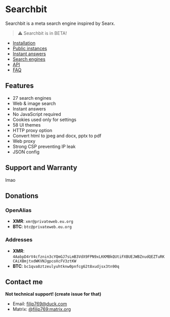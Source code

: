 # Searchbit
Searchbit is a meta search engine inspired by Searx.

> :warning: Searchbit is in BETA!

- [Installation](../../wiki/installation)
- [Public instances](../../wiki/instances)
- [Instant answers](../../wiki/instant-answers)
- [Search engines](../../wiki/search-engines)
- [API](../../wiki/api)
- [FAQ](../../wiki/faq)

## Features
- 27 search engines
- Web & image search
- Instant answers
- No JavaScript required
- Cookies used only for settings
- 58 UI themes
- HTTP proxy option
- Convert html to jpeg and docx, pptx to pdf
- Web proxy
- Strong CSP preventing IP leak
- JSON config


## Support and Warranty
lmao

## Donations

### OpenAlias

- **XMR**: `xmr@privateweb.eu.org`
- **BTC**: `btc@privateweb.eu.org`

### Addresses

- **XMR**: `4AabpD4rV4cfznin3cYQmGJ7sLmB3VdX9FPN9xLKKMBkQUtiFXBUEJWBZnudQEZTuRKCAiXBmjtxdWKVNJgpcoXcFV3ztKW`
- **BTC**: `bc1qva8ztzeulyuhtknw0pnfcg62t8xudjsx3tn90q`

## Contact me
**Not technical support! (create issue for that)**
- Email: filip769@duck.com
- Matrix: [@filip769:matrix.org](https://matrix.to/#/@filip769:matrix.org)